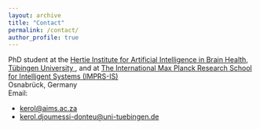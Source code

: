 ```yaml
---
layout: archive
title: "Contact"
permalink: /contact/
author_profile: true
---
```

PhD student at the <a href="https://hertie.ai/" target="_blank">Hertie Institute for Artificial Intelligence in Brain Health</a>, <a href="https://uni-tuebingen.de/en/" target="_blank"> Tübingen University </a>, and at <a href="https://imprs.is.mpg.de/"> The International Max Planck Research School for Intelligent Systems (IMPRS-IS) </a> <br>
Osnabrück, Germany<br>
Email:  
- kerol@aims.ac.za
- kerol.djoumessi-donteu@uni-tuebingen.de
